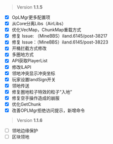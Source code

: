  > Version **1.1.5**

 - [x] OpLMgr更多配置项
 - [x] 从Core分离Libs（AirLibs）
 - [x] 优化VecMap，ChunkMap重载方式
 - [x] 修复 Issue: （MineBBS）iland.6145/post-38217
 - [x] 修复 Issue：（MineBBS）iland.6145/post-38223
 - [x] 开桶拦截方式修改
 - [x] 多圈地方式
 - [x] API获取PlayerList
 - [x] 修改ILAPI
 - [x] 领地冲突显示冲突坐标
 - [x] 玩家设置landSign开关
 - [x] 领地传送
 - [x] 修复圈地粒子特效的粒子“入地”
 - [x] 修复空手操作造成的崩服
 - [x] 优化GetChunk
 - [x] 改善OPLMgr拒绝访问提示，新增命令

 > Version **1.1.6**

 - [ ] 领地边缘保护
 - [ ] 区块领地